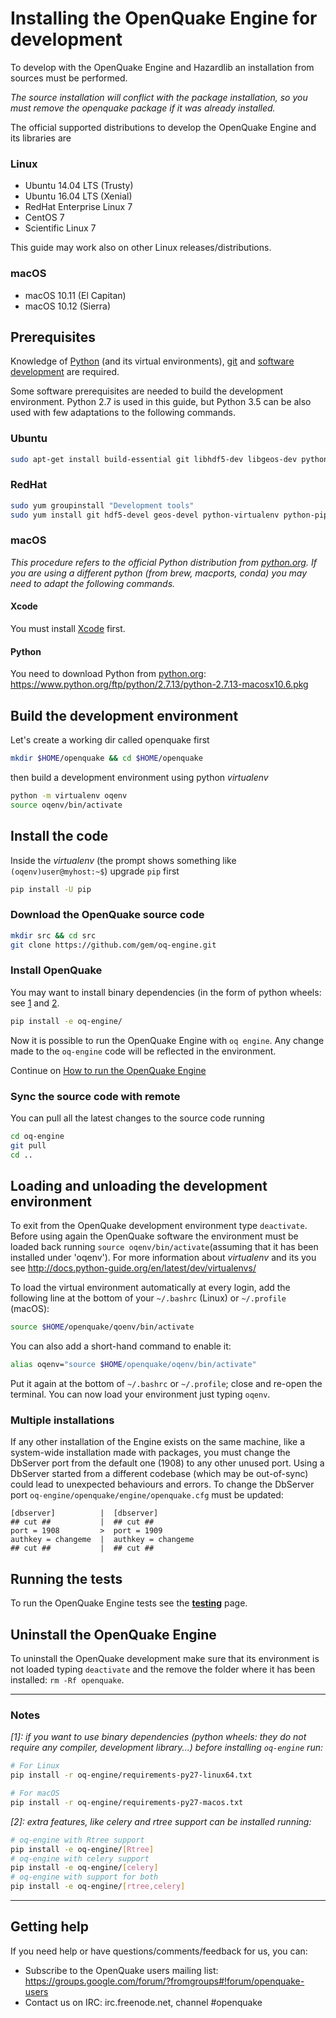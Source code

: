 # Installing the OpenQuake Engine for development

To develop with the OpenQuake Engine and Hazardlib an installation from sources must be performed.

*The source installation will conflict with the package installation, so you
must remove the openquake package if it was already installed.*

The official supported distributions to develop the OpenQuake Engine and its libraries are

### Linux

- Ubuntu 14.04 LTS (Trusty) 
- Ubuntu 16.04 LTS (Xenial)
- RedHat Enterprise Linux 7 
- CentOS 7
- Scientific Linux 7

This guide may work also on other Linux releases/distributions.

### macOS

- macOS 10.11 (El Capitan)
- macOS 10.12 (Sierra)

## Prerequisites

Knowledge of [Python](https://www.python.org/) (and its virtual environments), [git](https://git-scm.com/) and [software development](https://xkcd.com/844/) are required.

Some software prerequisites are needed to build the development environment. Python 2.7 is used in this guide, but Python 3.5 can be also used with few adaptations to the following commands.

### Ubuntu

```bash
sudo apt-get install build-essential git libhdf5-dev libgeos-dev python-virtualenv python-pip
```

### RedHat

```bash
sudo yum groupinstall "Development tools"
sudo yum install git hdf5-devel geos-devel python-virtualenv python-pip
```

### macOS
*This procedure refers to the official Python distribution from [python.org](https://python.org). If you are using a different python (from brew, macports, conda) you may need to adapt the following commands.*

#### Xcode

You must install [Xcode](https://itunes.apple.com/app/xcode/id497799835?mt=12) first.

#### Python 

You need to download Python from [python.org](https://python.org): https://www.python.org/ftp/python/2.7.13/python-2.7.13-macosx10.6.pkg

## Build the development environment

Let's create a working dir called openquake first

```bash
mkdir $HOME/openquake && cd $HOME/openquake
```

then build a development environment using python *virtualenv*

```bash
python -m virtualenv oqenv 
source oqenv/bin/activate
```

## Install the code

Inside the *virtualenv* (the prompt shows something like `(oqenv)user@myhost:~$`) upgrade `pip` first

```bash
pip install -U pip
```

### Download the OpenQuake source code

```bash
mkdir src && cd src
git clone https://github.com/gem/oq-engine.git
```

### Install OpenQuake 

You may want to install binary dependencies (in the form of python wheels: see [1](#note1) and [2](#note2).

```bash
pip install -e oq-engine/
```

Now it is possible to run the OpenQuake Engine with `oq engine`. Any change made to the `oq-engine` code will be reflected in the environment.

Continue on [How to run the OpenQuake Engine](../running/unix.md)

### Sync the source code with remote

You can pull all the latest changes to the source code running

```bash
cd oq-engine
git pull
cd ..
```

## Loading and unloading the development environment

To exit from the OpenQuake development environment type `deactivate`. Before using again the OpenQuake software the environment must be loaded back running `source oqenv/bin/activate`(assuming that it has been installed under 'oqenv'). For more information about *virtualenv* and its you see http://docs.python-guide.org/en/latest/dev/virtualenvs/

To load the virtual environment automatically at every login, add the following line at the bottom of your `~/.bashrc` (Linux) or `~/.profile` (macOS):

```bash
source $HOME/openquake/qoenv/bin/activate
```

You can also add a short-hand command to enable it:

```bash
alias oqenv="source $HOME/openquake/oqenv/bin/activate"
```

Put it again at the bottom of `~/.bashrc` or `~/.profile`; close and re-open the terminal. You can now load your environment just typing `oqenv`.

### Multiple installations

If any other installation of the Engine exists on the same machine, like a system-wide installation made with packages, you must change the DbServer port from the default one (1908) to any other unused port. Using a DbServer started from a different codebase (which may be out-of-sync) could lead to unexpected behaviours and errors. To change the DbServer port `oq-engine/openquake/engine/openquake.cfg` must be updated:

```
[dbserver]          |  [dbserver]
## cut ##           |  ## cut ##
port = 1908         >  port = 1909
authkey = changeme  |  authkey = changeme
## cut ##           |  ## cut ##
```

## Running the tests

To run the OpenQuake Engine tests see the **[testing](../testing.md)** page.

## Uninstall the OpenQuake Engine

To uninstall the OpenQuake development make sure that its environment is not loaded typing `deactivate` and the remove the folder where it has been installed: `rm -Rf openquake`.

***

### Notes ###

*<a name="note1">[1]</a>: if you want to use binary dependencies (python wheels: they do not require any compiler, development library...) before installing `oq-engine` run:*

```bash
# For Linux
pip install -r oq-engine/requirements-py27-linux64.txt
```

```bash
# For macOS
pip install -r oq-engine/requirements-py27-macos.txt
```

*<a name="note2">[2]</a>: extra features, like celery and rtree support can be installed running:*

```bash
# oq-engine with Rtree support
pip install -e oq-engine/[Rtree]
# oq-engine with celery support
pip install -e oq-engine/[celery]
# oq-engine with support for both
pip install -e oq-engine/[rtree,celery]
```

***

## Getting help
If you need help or have questions/comments/feedback for us, you can:
  * Subscribe to the OpenQuake users mailing list: https://groups.google.com/forum/?fromgroups#!forum/openquake-users
  * Contact us on IRC: irc.freenode.net, channel #openquake
